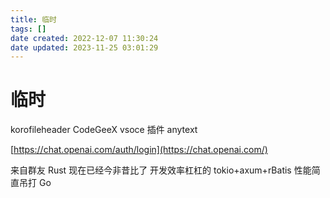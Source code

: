 ```yaml
---
title: 临时
tags: []
date created: 2022-12-07 11:30:24
date updated: 2023-11-25 03:01:29
---
```


# 临时

korofileheader CodeGeeX vsoce 插件 anytext

[https://chat.openai.com/auth/login](https://chat.openai.com/)

来自群友 Rust 现在已经今非昔比了 开发效率杠杠的 tokio+axum+rBatis 性能简直吊打 Go  

